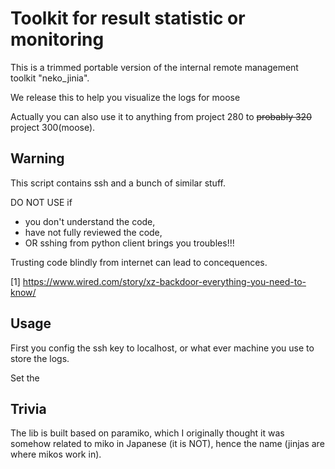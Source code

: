 # Toolkit for result statistic or monitoring
This is a trimmed portable version of the internal remote management toolkit "neko_jinia".

We release this to help you visualize the logs for moose 

Actually you can also use it to anything from project 280 to ~~probably 320~~ project 300(moose).

## Warning
This script contains ssh and a bunch of similar stuff. 

DO NOT USE if 
- you don't understand the code,  
- have not fully reviewed the code,
- OR sshing from python client brings you troubles!!!

Trusting code blindly from internet can lead to concequences.

[1] https://www.wired.com/story/xz-backdoor-everything-you-need-to-know/


## Usage
First you config the ssh key to localhost, or what ever machine you use to store the logs. 

Set the 


## Trivia
The lib is built based on paramiko, which I originally thought it was somehow related to miko in Japanese (it is NOT),
hence the name (jinjas are where mikos work in).
